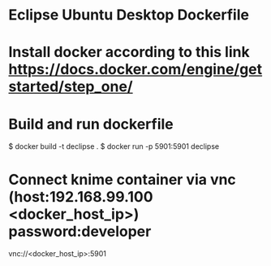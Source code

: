 # Eclipse Ubuntu Desktop Dockerfile
# Install docker according to this link https://docs.docker.com/engine/getstarted/step_one/
# Build and run dockerfile
$ docker build -t declipse .
$ docker run -p 5901:5901 declipse

# Connect knime container via vnc (host:192.168.99.100 <docker_host_ip>) password:developer
vnc://<docker_host_ip>:5901
